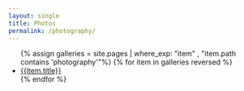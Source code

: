 ```yaml
---
layout: single
title: Photos
permalink: /photography/
---
```


<ul>
{% assign galleries = site.pages | where_exp: "item" , "item.path contains 'photography'"%}
{% for item in galleries reversed %}
    <li><a href="{{item.permalink}}">{{item.title}}</a></li>
{% endfor %}
</ul>